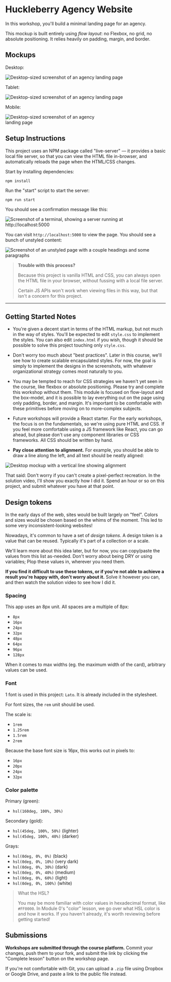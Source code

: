 # Huckleberry Agency Website

In this workshop, you'll build a minimal landing page for an agency.

This mockup is built entirely using _flow layout_: no Flexbox, no grid, no absolute positioning. It relies heavily on padding, margin, and border.

## Mockups

Desktop:

<img alt="Desktop-sized screenshot of an agency landing page" src="./docs/huckleberry-desktop.png" style="" />

Tablet:

<img alt="Desktop-sized screenshot of an agency landing page" src="./docs/huckleberry-tablet.png" style="max-width: 400px;" />

Mobile:

<img alt="Desktop-sized screenshot of an agency landing page" src="./docs/huckleberry-mobile.png" style="max-width: 300px;" />

## Setup Instructions

This project uses an NPM package called "live-server" — it provides a basic local file server, so that you can view the HTML file in-browser, and automatically reloads the page when the HTML/CSS changes.

Start by installing dependencies:

```
npm install
```

Run the "start" script to start the server:

```
npm run start
```

You should see a confirmation message like this:

![Screenshot of a terminal, showing a server running at http://localhost:5000](./docs/terminal-example.png)

You can visit `http://localhost:5000` to view the page. You should see a bunch of unstyled content:

![Screenshot of an unstyled page with a couple headings and some paragraphs](./docs/initial.png)

> **Trouble with this process?**
>
> Because this project is vanilla HTML and CSS, you can always open the HTML file in your browser, without fussing with a local file server.
>
> Certain JS APIs won't work when viewing files in this way, but that isn't a concern for this project.

---

## Getting Started Notes

- You're given a decent start in terms of the HTML markup, but not much in the way of styles. You'll be expected to edit `style.css` to implement the styles. You can also edit `index.html` if you wish, though it should be possible to solve this project touching only `style.css`.

- Don't worry too much about "best practices". Later in this course, we'll see how to create scalable encapsulated styles. For now, the goal is simply to implement the designs in the screenshots, with whatever organizational strategy comes most naturally to you.

- You may be tempted to reach for CSS strategies we haven't yet seen in the course, like flexbox or absolute positioning. Please try and complete this workshop without them. This module is focused on flow-layout and the box-model, and it is possible to lay everything out on the page using only padding, border, and margin. It's important to be comfortable with these primitives before moving on to more-complex subjects.

- Future workshops will provide a React starter. For the early workshops, the focus is on the fundamentals, so we're using pure HTML and CSS. If you feel more comfortable using a JS framework like React, you can go ahead, but please don't use any component libraries or CSS frameworks. All CSS should be written by hand.

- **Pay close attention to alignment.** For example, you should be able to draw a line along the left, and all text should be neatly aligned:

![Desktop mockup with a vertical line showing alignment](./docs/aligned.png)

That said: Don't worry if you can't create a pixel-perfect recreation. In the solution video, I'll show you exactly how I did it. Spend an hour or so on this project, and submit whatever you have at that point.

## Design tokens

In the early days of the web, sites would be built largely on "feel". Colors and sizes would be chosen based on the whims of the moment. This led to some very inconsistent-looking websites!

Nowadays, it's common to have a set of _design tokens_. A design token is a value that can be reused. Typically it's part of a collection or a scale.

We'll learn more about this idea later, but for now, you can copy/paste the values from this list as-needed. Don't worry about being DRY or using variables; Plop these values in, wherever you need them.

**If you find it difficult to use these tokens, or if you're not able to achieve a result you're happy with, don't worry about it.** Solve it however you can, and then watch the solution video to see how I did it.

### Spacing

This app uses an 8px unit. All spaces are a multiple of 8px:

- `8px`
- `16px`
- `24px`
- `32px`
- `48px`
- `64px`
- `96px`
- `128px`

When it comes to max widths (eg. the maximum width of the card), arbitrary values can be used.

### Font

1 font is used in this project: `Lato`. It is already included in the stylesheet.

For font sizes, the `rem` unit should be used.

The scale is:

- `1rem`
- `1.25rem`
- `1.5rem`
- `2rem`

Because the base font size is 16px, this works out in pixels to:

- `16px`
- `20px`
- `24px`
- `32px`

### Color palette

Primary (green):

- `hsl(160deg, 100%, 30%)`

Secondary (gold):

- `hsl(45deg, 100%, 50%)` (lighter)
- `hsl(45deg, 100%, 40%)` (darker)

Grays:

- `hsl(0deg, 0%, 0%)` (black)
- `hsl(0deg, 0%, 10%)` (very dark)
- `hsl(0deg, 0%, 30%)` (dark)
- `hsl(0deg, 0%, 40%)` (medium)
- `hsl(0deg, 0%, 60%)` (light)
- `hsl(0deg, 0%, 100%)` (white)

> What the HSL?
>
> You may be more familiar with color values in hexadecimal format, like `#FF0000`. In Module 0's "color" lesson, we go over what HSL color is and how it works. If you haven't already, it's worth reviewing before getting started!

## Submissions

**Workshops are submitted through the course platform.** Commit your changes, push them to your fork, and submit the link by clicking the "Complete lesson" button on the workshop page.

If you're not comfortable with Git, you can upload a `.zip` file using Dropbox or Google Drive, and paste a link to the public file instead.
